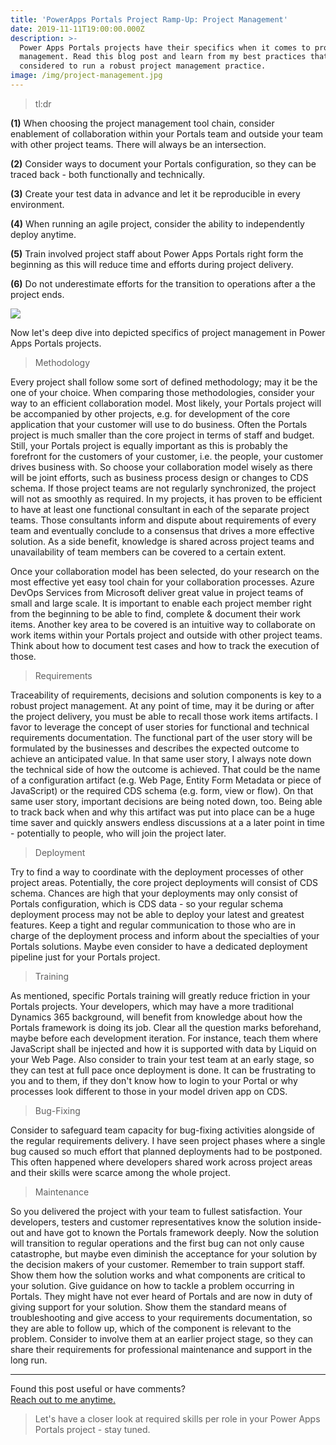```yaml
---
title: 'PowerApps Portals Project Ramp-Up: Project Management'
date: 2019-11-11T19:00:00.000Z
description: >-
  Power Apps Portals projects have their specifics when it comes to project
  management. Read this blog post and learn from my best practices that shall be
  considered to run a robust project management practice.  
image: /img/project-management.jpg
---
```

> tl:dr

**(1)** When choosing the project management tool chain, consider enablement of collaboration within your Portals team and outside your team with other project teams. There will always be an intersection.

**(2)** Consider ways to document your Portals configuration, so they can be traced back - both functionally and technically.

**(3)** Create your test data in advance and let it be reproducible in every environment.

**(4)** When running an agile project, consider the ability to independently deploy anytime.

**(5)** Train involved project staff about Power Apps Portals right form the beginning as this will reduce time and efforts during project delivery.

**(6)** Do not underestimate efforts for the transition to operations after a the project ends.

![](/img/portals-project-management.jpg)

Now let's deep dive into depicted specifics of project management in Power Apps Portals projects.

> Methodology

Every project shall follow some sort of defined methodology; may it be the one of your choice. When comparing those methodologies, consider your way to an efficient collaboration model. Most likely, your Portals project will be accompanied by other projects, e.g. for development of the core application that your customer will use to do business. Often the Portals project is much smaller than the core project in terms of staff and budget. Still, your Portals project is equally important as this is probably the forefront for the customers of your customer, i.e. the people, your customer drives business with. So choose your collaboration model wisely as there will be joint efforts, such as business process design or changes to CDS schema. If those project teams are not regularly synchronized, the project will not as smoothly as required. In my projects, it has proven to be efficient to have at least one functional consultant in each of the separate project teams. Those consultants inform and dispute about requirements of every team and eventually conclude to a consensus that drives a more effective solution. As a side benefit, knowledge is shared across project teams and unavailability of team members can be covered to a certain extent. 

Once your collaboration model has been selected, do your research on the most effective yet easy tool chain for your collaboration processes. Azure DevOps Services from Microsoft deliver great value in project teams of small and large scale. It is important to enable each project member right from the beginning to be able to find, complete & document their work items. Another key area to be covered is an intuitive way to collaborate on work items within your Portals project and outside with other project teams. Think about how to document test cases and how to  track the execution of those.



> Requirements

Traceability of requirements, decisions and solution components is key to a robust project management. At any point of time, may it be during or after the project delivery, you must be able  to recall those work items artifacts. I favor to leverage the concept of user stories for functional and technical requirements documentation. The functional part of the user story will be formulated by the businesses and describes the expected outcome to achieve an anticipated value. In that same user story, I always note down the technical side of how the outcome is achieved. That could be the name of a configuration artifact (e.g. Web Page, Entity Form Metadata or piece of JavaScript) or the required CDS schema (e.g. form, view or flow). On that same user story, important decisions are being noted down, too. Being able to track back when and why this artifact was put into place can be a huge time saver and quickly answers endless discussions at a a later point in time - potentially to people, who will join the project later.

> Deployment

Try to find a way to coordinate with the deployment processes of other project areas. Potentially, the core project deployments will consist of CDS schema. Chances are high that your deployments may only consist of Portals configuration, which is CDS data - so your regular schema deployment process may not be able to deploy your latest and greatest features. Keep a tight and regular communication to those who are in charge of the deployment process and inform about the specialties of your Portals solutions. Maybe even consider to have a dedicated deployment pipeline just for your Portals project.

> Training

As mentioned, specific Portals training will greatly reduce friction in your Portals projects. Your developers, which may have a more traditional Dynamics 365 background, will benefit from knowledge about how the Portals framework is doing its job. Clear all the question marks beforehand, maybe before each development iteration. For instance, teach them where JavaScript shall be injected and how it is supported with data by Liquid on your Web Page. Also consider to train your test team at an early stage, so they can test at full pace once deployment is done. It can be frustrating to you and to them, if they don't know how to login to your Portal or why processes look different to those in your model driven app on CDS.

> Bug-Fixing

Consider to safeguard team capacity for bug-fixing activities alongside of the regular requirements delivery. I have seen project phases where a single bug caused so much effort that planned deployments had to be postponed. This often happened where developers shared work across project areas and their skills were scarce among the whole project.

> Maintenance

So you delivered the project with your team to fullest satisfaction. Your developers, testers and customer representatives know the solution inside-out and have got to known the Portals framework deeply. Now the solution will transition to regular operations and the first bug can not only cause catastrophe, but maybe even diminish the acceptance for your solution by the decision makers of your customer. Remember to train support staff. Show them how the solution works and what components are critical to your solution. Give guidance on how to tackle a problem occurring in Portals. They might have not ever heard of Portals and are now in duty of giving support for your solution. Show them the standard means of troubleshooting and give access to your requirements documentation, so they are able to follow up, which of the component is relevant to the problem. Consider to involve them at an earlier project stage, so they can share their requirements for professional maintenance and support in the long run.

- - -

Found this post useful or have comments?\
[Reach out to me anytime.](https://www.linkedin.com/in/tino-rabe-dynamics365/)

> Let's have a closer look at required skills per role in your Power Apps Portals project - stay tuned.
